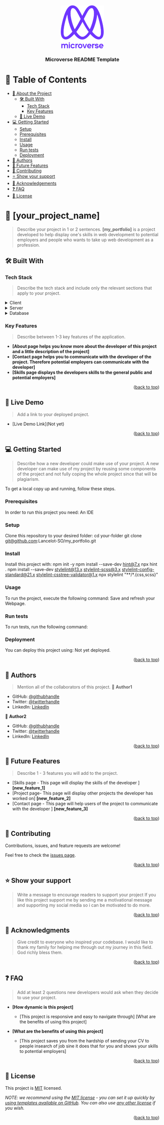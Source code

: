 <a name="readme-top"></a>

<!--
HOW TO USE:
This is an example of how you may give instructions on setting up your project locally.
Modify this file to match your project and remove sections that don't apply.
REQUIRED SECTIONS:
- Table of Contents
- About the Project
  - Built With
  - Live Demo
- Getting Started
- Authors
- Future Features
- Contributing
- Show your support
- Acknowledgements
- License
After you're finished please remove all the comments and instructions!
-->

<div align="center">

  <img src="murple_logo.png" alt="logo" width="140"  height="auto" />
  <br/>

  <h3><b>Microverse README Template</b></h3>

</div>

<!-- TABLE OF CONTENTS -->

# 📗 Table of Contents

- [📖 About the Project](#about-project)
  - [🛠 Built With](#built-with)
    - [Tech Stack](#tech-stack)
    - [Key Features](#key-features)
  - [🚀 Live Demo](#live-demo)
- [💻 Getting Started](#getting-started)
  - [Setup](#setup)
  - [Prerequisites](#prerequisites)
  - [Install](#install)
  - [Usage](#usage)
  - [Run tests](#run-tests)
  - [Deployment](#triangular_flag_on_post-deployment)
- [👥 Authors](#authors)
- [🔭 Future Features](#future-features)
- [🤝 Contributing](#contributing)
- [⭐️ Show your support](#support)
- [🙏 Acknowledgements](#acknowledgements)
- [❓ FAQ](#faq)
- [📝 License](#license)

<!-- PROJECT DESCRIPTION -->

# 📖 [your_project_name] <a name="about-project"></a>

> Describe your project in 1 or 2 sentences.
**[my_portfolio]** is a project developed to help display one's skills in web development to potential employers and people who wants to take up web development as a profession.

## 🛠 Built With <a name="HTML"></a><a name="CSS"></a>

### Tech Stack <a name="tech-stack"></a>

> Describe the tech stack and include only the relevant sections that apply to your project.
<details>
  <summary>Client</summary>
  <ul>
    <li><a href="https://html.com/">Html</a></li>
    <li><a href="https://www.w3.org/Style/CSS/">Css</a></li>
  </ul>
</details>

<details>
  <summary>Server</summary>
  <ul>
    <li><a href="#">Not Yet</a></li>
  </ul>
</details>

<details>
<summary>Database</summary>
  <ul>
    <li><a href="#">Not Yet</a></li>
  </ul>
</details>

<!-- Features -->

### Key Features <a name="key-features"></a>

> Describe between 1-3 key features of the application.
- **[About page helps you know more about the developer of this project and a little description of the project]**
- **[Contact page helps you to communicate with the developer of the project. Therefore potential employers can communicate with the developer]**
- **[Skills page displays the developers skills to the general public and potential employers]**

<p align="right">(<a href="#readme-top">back to top</a>)</p>

<!-- LIVE DEMO -->

## 🚀 Live Demo <a name="Not Yet"></a>

> Add a link to your deployed project.
- [Live Demo Link](Not yet)

<p align="right">(<a href="#readme-top">back to top</a>)</p>

<!-- GETTING STARTED -->

## 💻 Getting Started <a name="getting-started"></a>

> Describe how a new developer could make use of your project.
A new developer can make use of my project by reusing some components of the project and not fully coping the whole project since that will be plagiarism.

To get a local copy up and running, follow these steps.

### Prerequisites

In order to run this project you need: An IDE

<!--
Example command:
```sh
 gem install rails
```
 -->

### Setup

Clone this repository to your desired folder: 
cd your-folder
git clone git@github.com:Lancelot-SO/my_portfolio.git

<!--
Example commands:
```sh
  cd my-folder
  git clone git@github.com:myaccount/my-project.git
```
--->

### Install

Install this project with:
npm init -y 
npm install --save-dev hint@7.x 
npx hint . 
npm install --save-dev stylelint@13.x stylelint-scss@3.x stylelint-config-standard@21.x stylelint-csstree-validator@1.x 
npx stylelint "**/*.{css,scss}"


<!--
Example command:
```sh
  cd my-project
  gem install
```
--->

### Usage

To run the project, execute the following command:
Save and refresh your Webpage.

<!--
Example command:
```sh
  rails server
```
--->

### Run tests

To run tests, run the following command:

<!--
Example command:
```sh
  bin/rails test test/models/article_test.rb
```
--->

### Deployment

You can deploy this project using:
Not yet deployed.

<!--
Example:
```sh
```
 -->

<p align="right">(<a href="#readme-top">back to top</a>)</p>

<!-- AUTHORS -->

## 👥 Authors <a name="Felix Adjei Sowah"></a>

> Mention all of the collaborators of this project.
👤 **Author1**

- GitHub: [@githubhandle](https://github.com/Lancelot-SO)
- Twitter: [@twitterhandle](https://twitter.com/lancelot_hans)
- LinkedIn: [LinkedIn](www.linkedin.com/in/felix-sowah)

👤 **Author2**

- GitHub: [@githubhandle](https://github.com/githubhandle)
- Twitter: [@twitterhandle](https://twitter.com/twitterhandle)
- LinkedIn: [LinkedIn](https://linkedin.com/in/linkedinhandle)

<p align="right">(<a href="#readme-top">back to top</a>)</p>

<!-- FUTURE FEATURES -->

## 🔭 Future Features <a name="future-features"></a>

> Describe 1 - 3 features you will add to the project.
- [Skills page - This page will display the skills of the developer ] **[new_feature_1]**
- [Project page- This page will display other projects the developer has worked on] **[new_feature_2]**
- [Contact page - This page will help users of the project to communicate with the developer ] **[new_feature_3]**

<p align="right">(<a href="#readme-top">back to top</a>)</p>

<!-- CONTRIBUTING -->

## 🤝 Contributing <a name="contributing"></a>

Contributions, issues, and feature requests are welcome!

Feel free to check the [issues page](../../issues/).

<p align="right">(<a href="#readme-top">back to top</a>)</p>

<!-- SUPPORT -->

## ⭐️ Show your support <a name="support"></a>

> Write a message to encourage readers to support your project
If you like this project support me by sending me a motivational message and supporting my social media so i can be motivated to do more.

<p align="right">(<a href="#readme-top">back to top</a>)</p>

<!-- ACKNOWLEDGEMENTS -->

## 🙏 Acknowledgments <a name="Mad. Doris, Mr. Mathias, Ms. Hannah, Mr. George & the entire Bassaw family"></a>

> Give credit to everyone who inspired your codebase.
I would like to thank my family for helping me through out my journey in this field. God richly bless them.

<p align="right">(<a href="#readme-top">back to top</a>)</p>

<!-- FAQ (optional) -->

## ❓ FAQ <a name="faq"></a>

> Add at least 2 questions new developers would ask when they decide to use your project.
- **[How dynamic is this project]**

  - [This project is responsive and easy to navigate through] [What are the benefits of using this project]

- **[What are the benefits of using this project]**

  - [This project saves you from the hardship of sending your CV to people insearch of job sine it does that for you and shows your skills to potential employers]

<p align="right">(<a href="#readme-top">back to top</a>)</p>

<!-- LICENSE -->

## 📝 License <a name="license"></a>

This project is [MIT](./LICENSE) licensed.

_NOTE: we recommend using the [MIT license](https://choosealicense.com/licenses/mit/) - you can set it up quickly by [using templates available on GitHub](https://docs.github.com/en/communities/setting-up-your-project-for-healthy-contributions/adding-a-license-to-a-repository). You can also use [any other license](https://choosealicense.com/licenses/) if you wish._

<p align="right">(<a href="#readme-top">back to top</a>)</p>